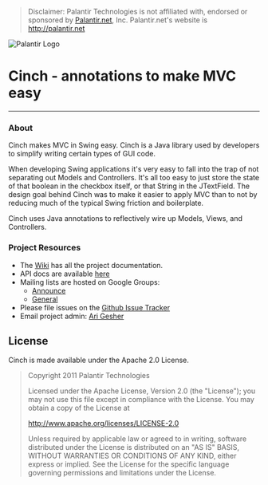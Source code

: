 > Disclaimer: Palantir Technologies is not affiliated with, endorsed or sponsored by [Palantir.net](http://palantir.net/), Inc. 
> Palantir.net's website is http://palantir.net 

![Palantir Logo](/palantir/Cinch/wiki/palantir-masthead.png)
# Cinch - annotations to make MVC easy #

---

### About #

Cinch makes MVC in Swing easy. Cinch is a Java library used by developers to simplify writing certain types of GUI code.

When developing Swing applications it's very easy to fall into the trap of not separating out Models and Controllers. It's all too easy to just store the state of that boolean in the checkbox itself, or that String in the JTextField. The design goal behind Cinch was to make it easier to apply MVC than to not by reducing much of the typical Swing friction and boilerplate.

Cinch uses Java annotations to reflectively wire up Models, Views, and Controllers. 

### Project Resources #

* The [Wiki](/palantir/Cinch/wiki) has all the project documentation.
* API docs are available [here](http://palantir.github.com/Cinch/apidocs)
* Mailing lists are hosted on Google Groups:
    * [Announce](http://groups.google.com/group/ptoss-cinch-announce)
    * [General](http://groups.google.com/group/ptoss-cinch)
* Please file issues on the [Github Issue Tracker](/palantir/Cinch/issues)
* Email project admin: [Ari Gesher](mailto:agesher@palantir.com)


## License #

Cinch is made available under the Apache 2.0 License.

>Copyright 2011 Palantir Technologies
>
>Licensed under the Apache License, Version 2.0 (the "License");
>you may not use this file except in compliance with the License.
>You may obtain a copy of the License at
>
><http://www.apache.org/licenses/LICENSE-2.0>
>
>Unless required by applicable law or agreed to in writing, software
>distributed under the License is distributed on an "AS IS" BASIS,
>WITHOUT WARRANTIES OR CONDITIONS OF ANY KIND, either express or implied.
>See the License for the specific language governing permissions and
>limitations under the License.
